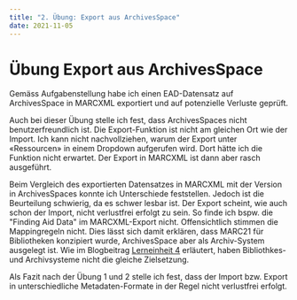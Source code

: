 ```yaml
---
title: "2. Übung: Export aus ArchivesSpace"
date: 2021-11-05
---
```


<h1>Übung Export aus ArchivesSpace</h1>

<p>Gemäss Aufgabenstellung habe ich einen EAD-Datensatz auf ArchivesSpace in MARCXML exportiert und auf potenzielle Verluste geprüft.</p>

<p>Auch bei dieser Übung stelle ich fest, dass ArchivesSpaces nicht benutzerfreundlich ist. Die Export-Funktion ist nicht am gleichen Ort wie der Import. Ich kann nicht nachvollziehen, warum der Export unter «Ressourcen» in einem Dropdown aufgerufen wird. Dort hätte ich die Funktion nicht erwartet. Der Export in MARCXML ist dann aber rasch ausgeführt.<br> </p>

<p>Beim Vergleich des exportierten Datensatzes in MARCXML mit der Version in ArchivesSpaces konnte ich Unterschiede feststellen. Jedoch ist die Beurteilung schwierig, da es schwer lesbar ist. Der Export scheint, wie auch schon der Import, nicht verlustfrei erfolgt zu sein. So finde ich bspw. die "Finding Aid Data" im MARCXML-Export nicht. Offensichtlich stimmen die Mappingregeln nicht. Dies lässt sich damit erklären, dass MARC21 für Bibliotheken konzipiert wurde, ArchivesSpace aber als Archiv-System ausgelegt ist. Wie im Blogbeitrag <a href="https://melakae.github.io/bain_lerntagebuch/2021/11/05/lerneinheit_4.html">Lerneinheit 4</a> erläutert, haben Bibliothkes- und Archivsysteme nicht die gleiche Zielsetzung.</p>

<p>Als Fazit nach der Übung 1 und 2 stelle ich fest, dass der Import bzw. Export in unterschiedliche Metadaten-Formate in der Regel nicht verlustfrei erfolgt.</p>

